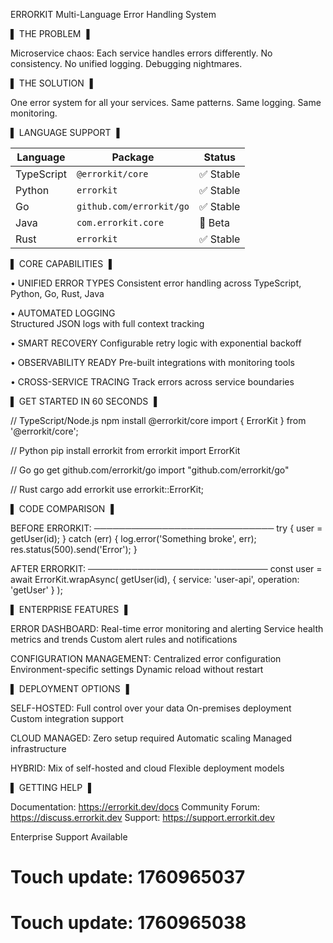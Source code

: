 ERRORKIT
Multi-Language Error Handling System

▌ THE PROBLEM ▐

Microservice chaos: Each service handles errors differently.
No consistency. No unified logging. Debugging nightmares.

▌ THE SOLUTION ▐

One error system for all your services.
Same patterns. Same logging. Same monitoring.

▌ LANGUAGE SUPPORT ▐

| Language    | Package               | Status         |
|-------------|-----------------------|----------------|
| TypeScript  | `@errorkit/core`      | ✅ Stable      |
| Python      | `errorkit`            | ✅ Stable      |
| Go          | `github.com/errorkit/go` | ✅ Stable    |
| Java        | `com.errorkit.core`   | 🚧 Beta       |
| Rust        | `errorkit`            | ✅ Stable      |

▌ CORE CAPABILITIES ▐

• UNIFIED ERROR TYPES
  Consistent error handling across TypeScript, Python, Go, Rust, Java

• AUTOMATED LOGGING  
  Structured JSON logs with full context tracking

• SMART RECOVERY
  Configurable retry logic with exponential backoff

• OBSERVABILITY READY
  Pre-built integrations with monitoring tools

• CROSS-SERVICE TRACING
  Track errors across service boundaries

▌ GET STARTED IN 60 SECONDS ▐

// TypeScript/Node.js
npm install @errorkit/core
import { ErrorKit } from '@errorkit/core';

// Python
pip install errorkit
from errorkit import ErrorKit

// Go
go get github.com/errorkit/go
import "github.com/errorkit/go"

// Rust
cargo add errorkit
use errorkit::ErrorKit;

▌ CODE COMPARISON ▐

BEFORE ERRORKIT:
─────────────────────────────
try {
  user = getUser(id);
} catch (err) {
  log.error('Something broke', err);
  res.status(500).send('Error');
}

AFTER ERRORKIT:
─────────────────────────────
const user = await ErrorKit.wrapAsync(
  getUser(id),
  { service: 'user-api', operation: 'getUser' }
);

▌ ENTERPRISE FEATURES ▐

ERROR DASHBOARD:
  Real-time error monitoring and alerting
  Service health metrics and trends
  Custom alert rules and notifications

CONFIGURATION MANAGEMENT:
  Centralized error configuration
  Environment-specific settings
  Dynamic reload without restart

▌ DEPLOYMENT OPTIONS ▐

SELF-HOSTED:
  Full control over your data
  On-premises deployment
  Custom integration support

CLOUD MANAGED:
  Zero setup required
  Automatic scaling
  Managed infrastructure

HYBRID:
  Mix of self-hosted and cloud
  Flexible deployment models

▌ GETTING HELP ▐

Documentation: https://errorkit.dev/docs
Community Forum: https://discuss.errorkit.dev
Support: https://support.errorkit.dev

Enterprise Support Available

# Touch update: 1760965037

# Touch update: 1760965038
